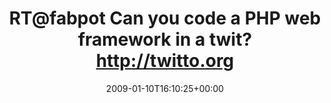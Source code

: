 ---
retweeted: false
source: <a href="http://twitter.com" rel="nofollow">Twitter Web Client</a>
entities:
  hashtags: []
  symbols: []
  user_mentions:
  - name: Fabien Potencier
    screen_name: fabpot
    indices:
    - '2'
    - '9'
    id_str: '15072316'
    id: '15072316'
  urls: []
display_text_range:
- '0'
- '72'
favorite_count: '0'
id_str: '1109203209'
truncated: false
retweet_count: '0'
id: '1109203209'
created_at: Sat Jan 10 16:10:25 +0000 2009
favorited: false
full_text: RT@fabpot Can you code a PHP web framework in a twit? http://twitto.org/
lang: en
tags:
- pesos/twitter
date: '2009-01-10T16:10:25+00:00'
src: https://twitter.com/bascht/status/1109203209
original_url: https://twitter.com/bascht/status/1109203209
type: twitter_tweet
text: RT@fabpot Can you code a PHP web framework in a twit? http://twitto.org/
title: RT@fabpot Can you code a PHP web framework in a twit? http://twitto.org

---